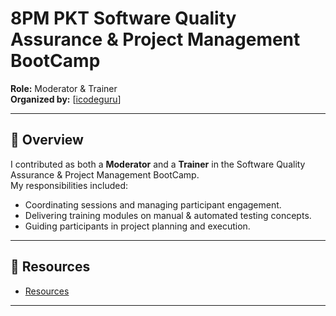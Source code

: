 # 8PM PKT Software Quality Assurance & Project Management BootCamp

**Role:** Moderator & Trainer  
**Organized by:** [[icodeguru](https://icode.guru/)] 

---

## 📌 Overview
I contributed as both a **Moderator** and a **Trainer** in the Software Quality Assurance & Project Management BootCamp.  
My responsibilities included:
- Coordinating sessions and managing participant engagement.
- Delivering training modules on manual & automated testing concepts.
- Guiding participants in project planning and execution.

---

## 📂 Resources
- [Resources]([https://docs.google.com/spreadsheets/d/1t5sld3cnvPUBL__O4ee4ijUojrcRJIS0TN_3wNfzgh4/edit?gid=0](https://docs.google.com/spreadsheets/d/1t5sld3cnvPUBL__O4ee4ijUojrcRJIS0TN_3wNfzgh4/edit?pli=1&gid=0#gid=0))

---

